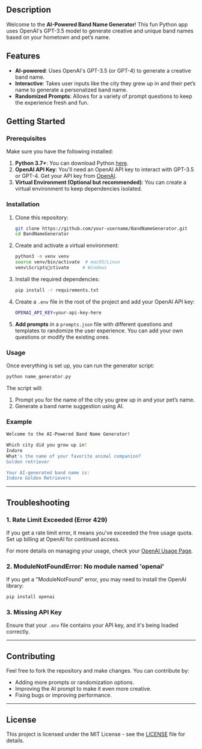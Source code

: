 ## Description

Welcome to the **AI-Powered Band Name Generator**! This fun Python app uses OpenAI's GPT-3.5 model to generate creative and unique band names based on your hometown and pet’s name.

## Features

- **AI-powered**: Uses OpenAI's GPT-3.5 (or GPT-4) to generate a creative band name.
- **Interactive**: Takes user inputs like the city they grew up in and their pet’s name to generate a personalized band name.
- **Randomized Prompts**: Allows for a variety of prompt questions to keep the experience fresh and fun.

## Getting Started

### Prerequisites

Make sure you have the following installed:

1. **Python 3.7+**: You can download Python [here](https://www.python.org/downloads/).
2. **OpenAI API Key**: You'll need an OpenAI API key to interact with GPT-3.5 or GPT-4. Get your API key from [OpenAI](https://platform.openai.com/account/api-keys).
3. **Virtual Environment (Optional but recommended)**: You can create a virtual environment to keep dependencies isolated.

### Installation

1. Clone this repository:

   ```bash
   git clone https://github.com/your-username/BandNameGenerator.git
   cd BandNameGenerator
   ```

2. Create and activate a virtual environment:

   ```bash
   python3 -m venv venv
   source venv/bin/activate  # macOS/Linux
   venv\Scriptsctivate     # Windows
   ```

3. Install the required dependencies:

   ```bash
   pip install -r requirements.txt
   ```

4. Create a `.env` file in the root of the project and add your OpenAI API key:

   ```bash
   OPENAI_API_KEY=your-api-key-here
   ```

5. **Add prompts** in a `prompts.json` file with different questions and templates to randomize the user experience. You can add your own questions or modify the existing ones.

### Usage

Once everything is set up, you can run the generator script:

```bash
python name_generator.py
```

The script will:

1. Prompt you for the name of the city you grew up in and your pet’s name.
2. Generate a band name suggestion using AI.

### Example

```bash
Welcome to the AI-Powered Band Name Generator!

Which city did you grow up in?
Indore
What's the name of your favorite animal companion?
Golden retriever

Your AI-generated band name is:
Indore Golden Retrievers
```

---

## Troubleshooting

### 1. **Rate Limit Exceeded (Error 429)**

If you get a rate limit error, it means you've exceeded the free usage quota. Set up billing at OpenAI for continued access.

For more details on managing your usage, check your [OpenAI Usage Page](https://platform.openai.com/account/usage).

### 2. **ModuleNotFoundError: No module named 'openai'**

If you get a "ModuleNotFound" error, you may need to install the OpenAI library:

```bash
pip install openai
```

### 3. **Missing API Key**

Ensure that your `.env` file contains your API key, and it's being loaded correctly.

---

## Contributing

Feel free to fork the repository and make changes. You can contribute by:

- Adding more prompts or randomization options.
- Improving the AI prompt to make it even more creative.
- Fixing bugs or improving performance.

---

## License

This project is licensed under the MIT License - see the [LICENSE](LICENSE) file for details.
